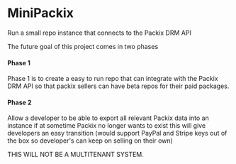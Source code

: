 # MiniPackix
Run a small repo instance that connects to the Packix DRM API

The future goal of this project comes in two phases

#### Phase 1

Phase 1 is to create a easy to run repo that can integrate with the Packix DRM API so that packix sellers can have beta repos for their paid packages.

#### Phase 2

Allow a developer to be able to export all relevant Packix data into an instance if at sometime Packix no longer wants to exist this will give developers an easy transition (would support PayPal and Stripe keys out of the box so developer's can keep on selling on their own)

THIS WILL NOT BE A MULTITENANT SYSTEM.
